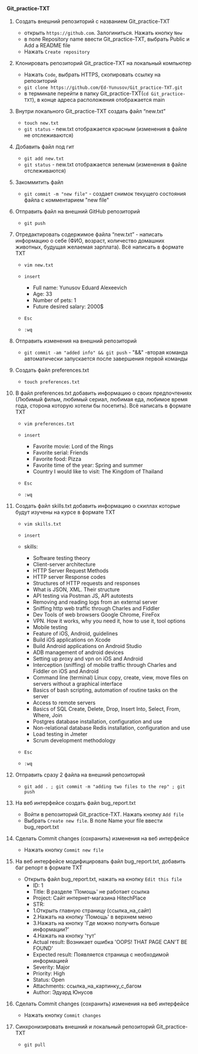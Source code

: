 #### Git_practice-TXT
1. Создать внешний репозиторий c названием Git_practice-TXT
    + открыть `https://github.com`. Залогиниться. Нажать кнопку `New` 
    + в поле Repository name ввести Git_practice-TXT, выбрать Public и Add a README file 
    + Нажать `Create repository`

2. Клонировать репозиторий Git_practice-TXT на локальный компьютер
    + Нажать `Code`, выбрать HTTPS, скопировать ссылку на репозиторий 
    + `git clone https://github.com/Ed-Yunusov/Git_practice-TXT.git`
    + в терминале перейти в папку Git_practice-TXT(`cd Git_practice-TXT`), в конце адреса расположения отображается main

3. Внутри локального Git_practice-TXT создать файл “new.txt”
    + `touch new.txt`
    + `git status` - new.txt отображается красным (изменения в файле не отслеживаются)

4. Добавить файл под гит
    + `git add new.txt`
    + `git status` - new.txt отображается зеленым (изменения в файле отслеживаются)

5. Закоммитить файл
    + `git commit -m "new file"` - создает снимок текущего состояния файла с комментарием "new file"

6. Отправить файл на внешний GitHub репозиторий
    + `git push`

7. Отредактировать содержимое файла “new.txt” - написать информацию о себе (ФИО, возраст, количество домашних животных, будущая желаемая зарплата). Всё написать в формате TXT
    + `vim new.txt` 
    + `insert`
        + Full name: Yunusov Eduard Alexeevich
        + Age: 33
        + Number of pets: 1
        + Future desired salary: 2000$

    + `Esc`
    + `:wq`

8. Отправить изменения на внешний репозиторий
    + `git commit -am "added info" && git push` - "&&" -вторая команда автоматически запускается после завершения первой команды

9. Создать файл preferences.txt
    + `touch preferences.txt`

10. В файл preferences.txt добавить информацию о своих предпочтениях (Любимый фильм, любимый сериал, любимая еда, любимое время года, сторона которую хотели бы посетить). Всё написать в формате TXT
    + `vim preferences.txt` 
    + `insert`
        + Favorite movie: Lord of the Rings
        + Favorite serial: Friends
        + Favorite food: Pizza
        + Favorite time of the year: Spring and summer
        + Country I would like to visit: The Kingdom of Thailand

    + `Esc`
    + `:wq`

11. Создать файл skills.txt добавить информацию о скиллах которые будут изучены на курсе в формате TXT
    + `vim skills.txt` 
    + `insert`
    + skills:
        + Software testing theory
        + Client-server architecture
        + HTTP Server Request Methods
        + HTTP server Response codes
        + Structures of HTTP requests and responses
        + What is JSON, XML. Their structure
        + API testing via Postman JS, API autotests
        + Removing and reading logs from an external server
        + Sniffing http web traffic through Charles and Fiddler
        + Dev Tools of web browsers Google Chrome, FireFox
        + VPN. How it works, why you need it, how to use it, tool options
        + Mobile testing
        + Feature of iOS, Android, guidelines
        + Build iOS applications on Xcode
        + Build Android applications on Android Studio
        + ADB management of android devices
        + Setting up proxy and vpn on iOS and Android
        + Interception (sniffing) of mobile traffic through Charles and Fiddler on iOS and Android
        + Command line (terminal) Linux copy, create, view, move files on servers without a graphical interface
        + Basics of bash scripting, automation of routine tasks on the server
        + Access to remote servers
        + Basics of SQL Create, Delete, Drop, Insert Into, Select, From, Where, Join
        + Postgres database installation, configuration and use
        + Non-relational database Redis installation, configuration and use
        + Load testing in Jmeter
        + Scrum development methodology

    + `Esc`
    + `:wq`

12. Отправить сразу 2 файла на внешний репозиторий
    + `git add . ; git commit -m "adding two files to the rep" ; git push`

13. На веб интерфейсе создать файл bug_report.txt
    + Войти в репозиторий Git_practice-TXT. Нажать кнопку `Add file`
    + Выбрать `Create new file`. В поле Name your file ввести bug_report.txt

14. Сделать Commit changes (сохранить) изменения на веб интерфейсе
    + Нажать кнопку `Commit new file`

15. На веб интерфейсе модифицировать файл bug_report.txt, добавить баг репорт в формате TXT
    + Открыть файл bug_report.txt, нажать на кнопку `Edit this file`
    	+ ID: 1
    	+ Title: В разделе 'Помощь' не работает ссылка
    	+ Project: Сайт интернет-магазина HitechPlace
    	+ STR:
    	+ 1.Открыть главную страницу (ссылка_на_сайт)
    	+ 2.Нажать на кнопку 'Помощь' в верхнем меню
    	+ 3.Нажать на кнопку 'Где можно получить больше информации?'
    	+ 4.Нажать на кнопку 'тут'
    	+ Actual result: Возникает ошибка 'OOPS! THAT PAGE CAN'T BE FOUND'
    	+ Expected result: Появляется страница с необходимой информацией
    	+ Severity: Major
    	+ Priority: High
    	+ Status: Open
    	+ Attachments: ссылка_на_картинку_с_багом
    	+ Author: Эдуард Юнусов

16. Сделать Commit changes (сохранить) изменения на веб интерфейсе
    + Нажать кнопку `Commit changes`

17. Синхронизировать внешний и локальный репозиторий Git_practice-TXT
    + `git pull`

